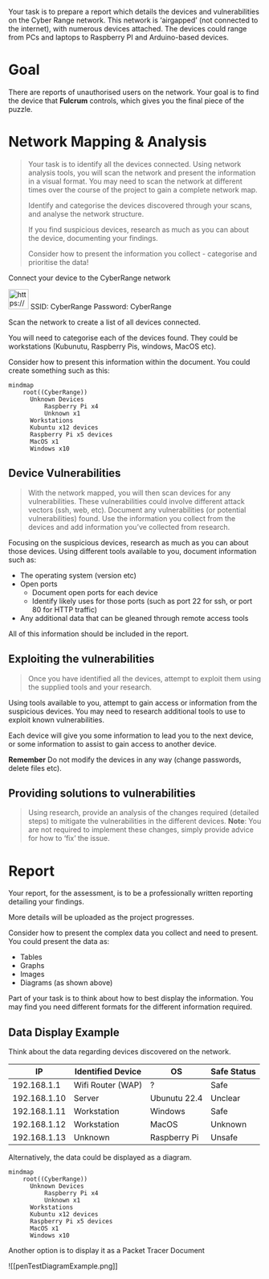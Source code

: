 Your task is to prepare a report which details the devices and vulnerabilities on the Cyber Range network. This network is ‘airgapped’ (not connected to the internet), with numerous devices attached. The devices could range from PCs and laptops to Raspberry PI and Arduino-based devices. 

# Goal

There are reports of unauthorised users on the network. Your goal is to find the device that **Fulcrum** controls, which gives you the final piece of the puzzle.

# Network Mapping & Analysis

> Your task is to identify all the devices connected. Using network analysis tools, you will scan the network and present the information in a visual format. You may need to scan the network at different times over the course of the project to gain a complete network map.
> 
> 
> Identify and categorise the devices discovered through your scans, and analyse the network structure.
> 
> If you find suspicious devices, research as much as you can about the device, documenting your findings.
> 
> Consider how to present the information you collect - categorise and prioritise the data!
> 

Connect your device to the CyberRange network

<aside>
<img src="https://www.notion.so/icons/search_gray.svg" alt="https://www.notion.so/icons/search_gray.svg" width="40px" /> SSID: CyberRange
Password: CyberRange

</aside>

Scan the network to create a list of all devices connected.

You will need to categorise each of the devices found. They could be workstations (Kubunutu, Raspberry Pis, windows, MacOS etc). 

Consider how to present this information within the document. You could create something such as this:

```mermaid
mindmap
	root((CyberRange))
	  Unknown Devices
		  Raspberry Pi x4
		  Unknown x1
	  Workstations
	  Kubuntu x12 devices
	  Raspberry Pi x5 devices
	  MacOS x1
	  Windows x10
```

## **Device Vulnerabilities**

> With the network mapped, you will then scan devices for any vulnerabilities. These vulnerabilities could involve different attack vectors (ssh, web, etc).
Document any vulnerabilities (or potential vulnerabilities) found. Use the information you collect from the devices and add information you’ve collected from research.
> 

Focusing on the suspicious devices, research as much as you can about those devices. Using different tools available to you, document information such as:

- The operating system (version etc)
- Open ports
	- Document open ports for each device
	- Identify likely uses for those ports (such as port 22 for ssh, or port 80 for HTTP traffic)
- Any additional data that can be gleaned through remote access tools

All of this information should be included in the report.

## **Exploiting the vulnerabilities**

> Once you have identified all the devices, attempt to exploit them using the supplied tools and your research.
> 

Using tools available to you, attempt to gain access or information from the suspicious devices. You may need to research additional tools to use to exploit known vulnerabilities.

Each device will give you some information to lead you to the next device, or some information to assist to gain access to another device.

**Remember** Do not modify the devices in any way (change passwords, delete files etc).

## **Providing solutions to vulnerabilities**

> Using research, provide an analysis of the changes required (detailed steps) to mitigate the vulnerabilities in the different devices.
**Note**: You are not required to implement these changes, simply provide advice for how to ‘fix’ the issue.
> 

# Report

Your report, for the assessment, is to be a professionally written reporting detailing your findings.

More details will be uploaded as the project progresses.

Consider how to present the complex data you collect and need to present. You could present the data as:

- Tables
- Graphs
- Images
- Diagrams (as shown above)

Part of your task is to think about how to best display the information. You may find you need different formats for the different information required.

## Data Display Example

Think about the data regarding devices discovered on the network.

| IP           | Identified Device | OS           | Safe Status |
| ------------ | ----------------- | ------------ | ----------- |
| 192.168.1.1  | Wifi Router (WAP) | ?            | Safe        |
| 192.168.1.10 | Server            | Ubunutu 22.4 | Unclear     |
| 192.168.1.11 | Workstation       | Windows      | Safe        |
| 192.168.1.12 | Workstation       | MacOS        | Unknown     |
| 192.168.1.13 | Unknown           | Raspberry Pi | Unsafe      |

Alternatively, the data could be displayed as a diagram.

```mermaid
mindmap
	root((CyberRange))
	  Unknown Devices
		  Raspberry Pi x4
		  Unknown x1
	  Workstations
	  Kubuntu x12 devices
	  Raspberry Pi x5 devices
	  MacOS x1
	  Windows x10
```

Another option is to display it as a Packet Tracer Document

![[penTestDiagramExample.png]]